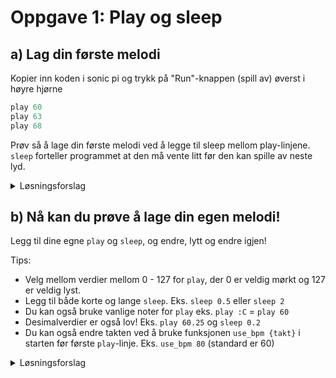 # Oppgave 1: Play og sleep

## a) Lag din første melodi
Kopier inn koden i sonic pi og trykk på "Run"-knappen (spill av) øverst i høyre hjørne

```ruby
play 60
play 63
play 68
```

Prøv så å lage din første melodi ved å legge til sleep mellom play-linjene. `sleep` forteller programmet at den må vente litt før den kan spille av neste lyd. 
<details>
<summary>Løsningsforslag</summary>

```ruby
play 60
sleep 1
play 63
sleep 1
play 68
```

</details>



## b) Nå kan du prøve å lage din egen melodi! 
Legg til dine egne `play` og `sleep`, og endre, lytt og endre igjen!

Tips: 
* Velg mellom verdier mellom 0 - 127 for `play`, der 0 er veldig mørkt og 127 er veldig lyst. 
* Legg til både korte og lange `sleep`. Eks. `sleep 0.5` eller `sleep 2`
* Du kan også bruke vanlige noter for `play` eks. `play :C` = `play 60`
* Desimalverdier er også lov! Eks. `play 60.25` og `sleep 0.2`  
* Du kan også endre takten ved å bruke funksjonen `use_bpm {takt}` i starten før første `play`-linje. Eks. `use_bpm 80` (standard er 60)


<details>
<summary>Løsningsforslag</summary>

```ruby

use_bpm 120

play 70
sleep 0.25
play 72
sleep 0.5
play 79
sleep 0.5
play 82
sleep 0.25
play 72
sleep 0.25
play 84
sleep 0.5
play 72
sleep 0.25
play 67
sleep 0.25
play 84
play 79

# Eller hva med AHA - Take on me:  

use_bpm 80

play :Fs4
sleep 0.25
play :Fs4
sleep 0.25
play :D4
sleep 0.25
play :B3
sleep 0.5
play :B3
sleep 0.5
play :E4
sleep 0.5
play :E4
sleep 0.5
play :E4
sleep 0.25
play :Gs4
sleep 0.25
play :Gs4
sleep 0.25
play :A4
sleep 0.25
play :B4
sleep 0.25
play :A4
sleep 0.25
play :A4
sleep 0.25
play :A4
sleep 0.25
play :E4
sleep 0.5
play :D4
sleep 0.5
play :Fs4
sleep 0.5
play :Fs4
sleep 0.5
play :Fs4
sleep 0.25
play :E4
sleep 0.25
play :E4
sleep 0.25
play :Fs4
sleep 0.25
play :E4
sleep 0.25

```

</details>

